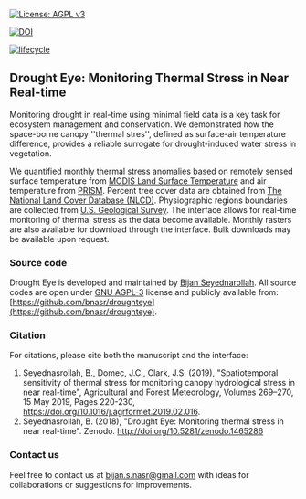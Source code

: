 [![License: AGPL v3](https://img.shields.io/badge/License-AGPL%20v3-blue.svg)](https://www.gnu.org/licenses/agpl-3.0) 

[![DOI](https://zenodo.org/badge/DOI/10.5281/zenodo.1465286.svg)](https://doi.org/10.5281/zenodo.1465286)

[![lifecycle](https://img.shields.io/badge/lifecycle-stable-brightgreen.svg)](https://www.tidyverse.org/lifecycle/#stable) 

## Drought Eye: Monitoring Thermal Stress in Near Real-time

Monitoring drought in real-time using minimal field data is a key task for ecosystem management and conservation. We demonstrated how the space-borne canopy ''thermal stres'', defined as surface-air temperature difference, provides a reliable surrogate for drought-induced water stress in vegetation.

We quantified monthly thermal stress anomalies based on remotely sensed surface temperature from [MODIS Land Surface Temperature](https://modis.gsfc.nasa.gov/data/dataprod/mod11.php) and air temperature from [PRISM](http://www.prism.oregonstate.edu/). Percent tree cover data are obtained from [The National Land Cover Database (NLCD)](https://catalog.data.gov/dataset/national-land-cover-database-nlcd-land-cover-collection). Physiographic regions boundaries are collected from [U.S. Geological Survey](https://catalog.data.gov/dataset/physiographic-divisions-of-the-conterminous-u-s). The interface allows for real-time monitoring of thermal stress as the data become available. Monthly rasters are also available for download through the interface. Bulk downloads may be available upon request.

### Source code

Drought Eye is developed and maintained by [Bijan Seyednarollah](https://bnasr.github.io). All source codes are open under [GNU AGPL-3](https://www.gnu.org/licenses/agpl-3.0.en.html) license and publicly available from: [https://github.com/bnasr/droughteye](https://github.com/bnasr/droughteye).

### Citation

For citations, please cite both the manuscript and the interface:

1.  Seyednasrollah, B., Domec, J.C., Clark, J.S. (2019), "Spatiotemporal sensitivity of thermal stress for monitoring canopy hydrological stress in near real-time", Agricultural and Forest Meteorology, Volumes 269–270, 15 May 2019, Pages 220-230, https://doi.org/10.1016/j.agrformet.2019.02.016.
2.  Seyednasrollah, B. (2018), "Drought Eye: Monitoring thermal stress in near real-time". Zenodo. http://doi.org/10.5281/zenodo.1465286

### Contact us

Feel free to contact us at [bijan.s.nasr@gmail.com](<mailto:bijan.s.nasr@gmail.com?Subject=Drought Eye>) with ideas for collaborations or suggestions for improvements.
